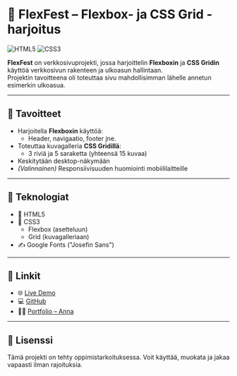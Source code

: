 # 🎉 FlexFest – Flexbox- ja CSS Grid -harjoitus

![HTML5](https://img.shields.io/badge/HTML5-✅-orange)
![CSS3](https://img.shields.io/badge/CSS3-✅-blue)

**FlexFest** on verkkosivuprojekti, jossa harjoittelin **Flexboxin** ja **CSS Gridin** käyttöä verkkosivun rakenteen ja ulkoasun hallintaan.  
Projektin tavoitteena oli toteuttaa sivu mahdollisimman lähelle annetun esimerkin ulkoasua.

---

## 🌟 Tavoitteet

- Harjoitella **Flexboxin** käyttöä:
  - Header, navigaatio, footer jne.
- Toteuttaa kuvagalleria **CSS Gridillä**:
  - 3 riviä ja 5 saraketta (yhteensä 15 kuvaa)
- Keskitytään desktop-näkymään
- _(Valinnainen)_ Responsiivisuuden huomiointi mobiililaitteille

---

## 📅 Teknologiat

- 🧱 HTML5
- 🎨 CSS3
  - Flexbox (asetteluun)
  - Grid (kuvagalleriaan)
- ✍️ Google Fonts ("Josefin Sans")

---

## 🔗 Linkit

- 🌐 [Live Demo](https://flex-haroijtus.web.app/)
- 💻 [GitHub](https://github.com/Nyukaa/BCNew/tree/main/HTML/06-viikko/Flex-haroijtus)
- 👩‍💻 [Portfolio – Anna](https://nyukaa.github.io/BCNew/Portfolio/index.html)

---

## 📜 Lisenssi

Tämä projekti on tehty oppimistarkoituksessa. Voit käyttää, muokata ja jakaa vapaasti ilman rajoituksia.
